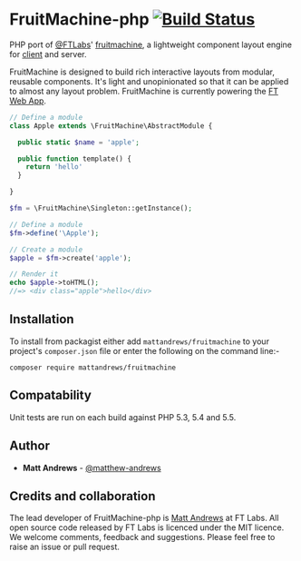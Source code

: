 # FruitMachine-php [![Build Status](https://travis-ci.org/matthew-andrews/fruitmachine-php.png?branch=master)](https://travis-ci.org/matthew-andrews/fruitmachine-php)

PHP port of [@FTLabs](//github.com/FTLabs)' [fruitmachine](//github.com/ftlabs/fruitmachine), a lightweight component layout engine for [client](//github.com/ftlabs/fruitmachine) and server.

FruitMachine is designed to build rich interactive layouts from modular, reusable components. It's light and unopinionated so that it can be applied to almost any layout problem. FruitMachine is currently powering the [FT Web App](http://apps.ft.com/ftwebapp/).

```php
// Define a module
class Apple extends \FruitMachine\AbstractModule {

  public static $name = 'apple';

  public function template() {
    return 'hello'
  }

}

$fm = \FruitMachine\Singleton::getInstance();

// Define a module
$fm->define('\Apple');

// Create a module
$apple = $fm->create('apple');

// Render it
echo $apple->toHTML();
//=> <div class="apple">hello</div>
```

## Installation

To install from packagist either add `mattandrews/fruitmachine` to your project's `composer.json` file or enter the following on the command line:-
```
composer require mattandrews/fruitmachine
```

## Compatability

Unit tests are run on each build against PHP 5.3, 5.4 and 5.5.

## Author

- **Matt Andrews** - [@matthew-andrews](http://github.com/matthew-andrews)

## Credits and collaboration

The lead developer of FruitMachine-php is [Matt Andrews](http://github.com/matthew-andrews) at FT Labs. All open source code released by FT Labs is licenced under the MIT licence. We welcome comments, feedback and suggestions. Please feel free to raise an issue or pull request.
